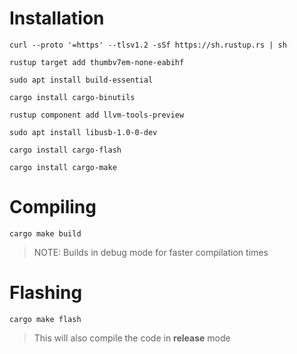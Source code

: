 # Installation

`curl --proto '=https' --tlsv1.2 -sSf https://sh.rustup.rs | sh`  

`rustup target add thumbv7em-none-eabihf`  

`sudo apt install build-essential`  

`cargo install cargo-binutils`  

`rustup component add llvm-tools-preview`  

`sudo apt install libusb-1.0-0-dev`  

`cargo install cargo-flash`  

`cargo install cargo-make`

# Compiling 

`cargo make build`

> NOTE: Builds in debug mode for faster compilation times


# Flashing

`cargo make flash`

> This will also compile the code in **release** mode

